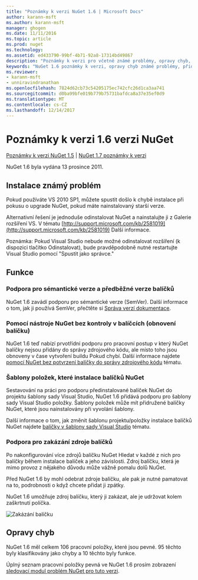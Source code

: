 ```yaml
---
title: "Poznámky k verzi NuGet 1.6 | Microsoft Docs"
author: karann-msft
ms.author: karann-msft
manager: ghogen
ms.date: 11/11/2016
ms.topic: article
ms.prod: nuget
ms.technology: 
ms.assetid: ed433790-99bf-4b71-92a8-17314bd49867
description: "Poznámky k verzi pro včetně známé problémy, opravy chyb, přidaných funkcí a chcete 1.6 NuGet."
keywords: "NuGet 1.6 poznámky k verzi, opravy chyb známé problémy, přidat funkce, chcete"
ms.reviewer:
- karann-msft
- unniravindranathan
ms.openlocfilehash: 7824d62cb73c54205175ec742cfc26d1ca3aa741
ms.sourcegitcommit: d0ba99bfe019b779b75731bafdca8a37e35ef0d9
ms.translationtype: MT
ms.contentlocale: cs-CZ
ms.lasthandoff: 12/14/2017
---
```

 # <a name="nuget-16-release-notes"></a>Poznámky k verzi 1.6 verzi NuGet

[Poznámky k verzi NuGet 1.5](../release-notes/nuget-1.5.md) | [NuGet 1.7 poznámky k verzi](../release-notes/nuget-1.7.md)

NuGet 1.6 byla vydána 13 prosince 2011.

## <a name="known-installation-issue"></a>Instalace známý problém
Pokud používáte VS 2010 SP1, můžete spustit došlo k chybě instalace při pokusu o upgrade NuGet, pokud máte nainstalovaný starší verze.

Alternativní řešení je jednoduše odinstalovat NuGet a nainstalujte ji z Galerie rozšíření VS.  V tématu [http://support.microsoft.com/kb/2581019](http://support.microsoft.com/kb/2581019) Další informace.

Poznámka: Pokud Visual Studio nebude možné odinstalovat rozšíření (k dispozici tlačítko Odinstalovat), bude pravděpodobně nutné restartujte Visual Studio pomocí "Spustit jako správce."

## <a name="features"></a>Funkce

### <a name="support-for-semantic-versioning-and-prerelease-packages"></a>Podpora pro sémantické verze a předběžné verze balíčků
NuGet 1.6 zavádí podporu pro sémantické verze (SemVer). Další informace o tom, jak ji používá SemVer, přečtěte si [Správa verzí dokumentace](../create-packages/prerelease-packages.md).

### <a name="using-nuget-without-checking-in-packages-package-restore"></a>Pomocí nástroje NuGet bez kontroly v balíčcích (obnovení balíčku)
NuGet 1.6 teď nabízí prvotřídní podporu pro pracovní postup v který NuGet balíčky nejsou přidány do správy zdrojového kódu, ale místo toho jsou obnoveny v čase vytvoření buildu Pokud chybí. Další informace najdete [pomocí NuGet bez potvrzení balíčky do správy zdrojového kódu](../consume-packages/packages-and-source-control.md) tématu.

### <a name="item-templates-that-install-nuget-packages"></a>Šablony položek, které instalace balíčků NuGet
Sestavování na práci pro podporu předinstalované balíček NuGet do projektu šablony sady Visual Studio, NuGet 1.6 přidává podporu pro šablony sady Visual Studio položky. Šablony položek může mít přidružené balíčky NuGet, které jsou nainstalovány při vyvolání šablony.

Další informace o tom, jak změnit šablonu projektu/položky instalace balíčků NuGet najdete [balíčky v šablony sady Visual Studio](../visual-studio-extensibility/visual-studio-templates.md) tématu.

### <a name="support-for-disabling-package-sources"></a>Podpora pro zakázání zdroje balíčků
Po nakonfigurování více zdrojů balíčku NuGet Hledat v každé z nich pro balíčky během instalace balíček a jeho závislosti. Zdroj balíčku, která je mimo provoz z nějakého důvodu může vážně pomalu dolů NuGet.

Před NuGet 1.6 by mohl odebrat zdroje balíčku, ale pak je nutné pamatovat na to, podrobnosti o když chcete přidat ji zpátky.

NuGet 1.6 umožňuje zdroj balíčku, který ji zakázat, ale je udržovat kolem zaškrtnutí políčka.

![Zakázání balíčku](./media/package-source-with-disabled-source.png)

## <a name="bug-fixes"></a>Opravy chyb
NuGet 1.6 měl celkem 106 pracovní položky, které jsou pevné. 95 těchto byly klasifikovány jako chyby a 10 těchto byly funkce.

Úplný seznam pracovní položky pevná ve NuGet 1.6 prosím zobrazení [sledovací modul problém NuGet pro tuto verzi](http://nuget.codeplex.com/workitem/list/advanced?keyword=&status=Closed&type=All&priority=All&release=NuGet%201.6&assignedTo=All&component=All&sortField=Votes&sortDirection=Descending&page=0).
